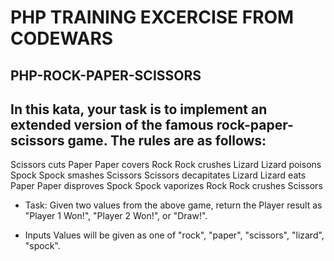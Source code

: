 # PHP TRAINING EXCERCISE FROM CODEWARS

## PHP-ROCK-PAPER-SCISSORS

## In this kata, your task is to implement an extended version of the famous rock-paper-scissors game. The rules are as follows:

Scissors cuts Paper
Paper covers Rock
Rock crushes Lizard
Lizard poisons Spock
Spock smashes Scissors
Scissors decapitates Lizard
Lizard eats Paper
Paper disproves Spock
Spock vaporizes Rock
Rock crushes Scissors

* Task:
Given two values from the above game, return the Player result as "Player 1 Won!", "Player 2 Won!", or "Draw!".

* Inputs
Values will be given as one of "rock", "paper", "scissors", "lizard", "spock".